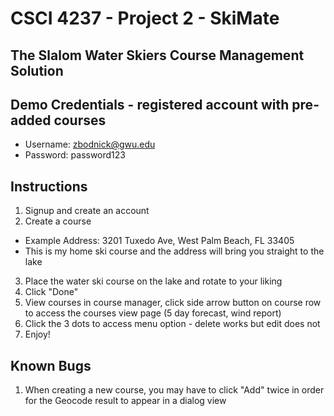 # CSCI 4237 - Project 2 - SkiMate
## The Slalom Water Skiers Course Management Solution

## Demo Credentials - registered account with pre-added courses
 - Username: zbodnick@gwu.edu
 - Password: password123

## Instructions
1. Signup and create an account
2. Create a course
 - Example Address: 3201 Tuxedo Ave, West Palm Beach, FL 33405
 - This is my home ski course and the address will bring you straight to the lake
3. Place the water ski course on the lake and rotate to your liking
4. Click "Done"
5. View courses in course manager, click side arrow button on course row to access the courses view page (5 day forecast, wind report)
6. Click the 3 dots to access menu option - delete works but edit does not
7. Enjoy!

## Known Bugs
1. When creating a new course, you may have to click "Add" twice in order for the Geocode result to appear in a dialog view
